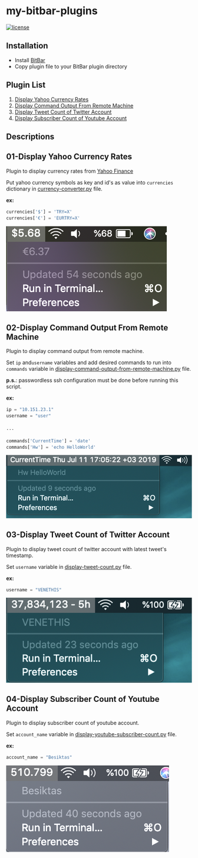 # my-bitbar-plugins

[![license](https://img.shields.io/badge/license-MIT-green.svg)](https://github.com/akadir/my-bitbar-plugins/blob/master/LICENSE)

## Installation
- Install [BitBar](https://getbitbar.com/)
- Copy plugin file to your BitBar plugin directory

## Plugin List

1. [Display Yahoo Currency Rates](#01-display-yahoo-currency-rates)
2. [Display Command Output From Remote Machine](#02-display-command-output-from-remote-machine)
3. [Display Tweet Count of Twitter Account](#03-display-tweet-count-of-twitter-account)
4. [Display Subscriber Count of Youtube Account](#04-display-subscriber-count-of-youtube-account)

## Descriptions

## 01-Display Yahoo Currency Rates

Plugin to display currency rates from [Yahoo Finance](https://finance.yahoo.com)

Put yahoo currency symbols as key and id's as value into `currencies` dictionary in [currency-converter.py](/currency-converter.py) file.

<b>ex:</b>

```python
currencies['$'] = 'TRY=X'
currencies['€'] = 'EURTRY=X'
```

![currency-converter](/images/currency-converter.png)

## 02-Display Command Output From Remote Machine

Plugin to display command output from remote machine.

Set `ip` and`username` variables and add desired commands to run into `commands` variable in [display-command-output-from-remote-machine.py](/display-command-output-from-remote-machine.py) file.

<b>p.s.</b>: passwordless ssh configuration must be done before running this script.

<b>ex:</b>

```python
ip = "10.151.23.1"
username = "user"

...

commands['CurrentTime'] = 'date'
commands['Hw'] = 'echo HelloWorld'
```


![display-command-output-from-remote-machine](/images/display-command-output-from-remote-machine.png)

## 03-Display Tweet Count of Twitter Account

Plugin to display tweet count of twitter account with latest tweet's timestamp.

Set `username` variable in [display-tweet-count.py](/display-tweet-count.py) file.

<b>ex:</b>

```python
username = "VENETHIS"
```

![display-tweet-count](/images/display-tweet-count.png)

## 04-Display Subscriber Count of Youtube Account

Plugin to display subscriber count of youtube account.

Set `account_name` variable in [display-youtube-subscriber-count.py](/display-youtube-subscriber-count.py) file.

<b>ex:</b>

```python
account_name = "Besiktas"
```

![display-tweet-count](/images/display-youtube-subscriber-count.png)
